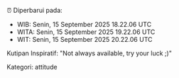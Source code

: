 ⏰ Diperbarui pada:
- WIB: Senin, 15 September 2025 18.22.06 UTC
- WITA: Senin, 15 September 2025 19.22.06 UTC
- WIT: Senin, 15 September 2025 20.22.06 UTC

Kutipan Inspiratif:
"Not always available, try your luck ;)"


Kategori: attitude

